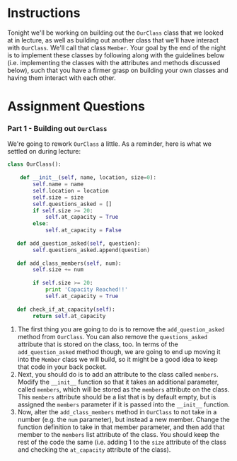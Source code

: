# Instructions

Tonight we'll be working on building out the `OurClass` class that we looked at in lecture, as well as building out another class that we'll have interact with `OurClass`. We'll call that class `Member`. Your goal by the end of the night is to implement these classes by following along with the guidelines below (i.e. implementing the classes with the attributes and methods discussed below), such that you have a firmer grasp on building your own classes and having them interact with each other.  

# Assignment Questions

### Part 1 - Building out `OurClass`

We're going to rework `OurClass` a little. As a reminder, here is what we settled on during lecture: 

```python
class OurClass(): 
    
    def __init__(self, name, location, size=0): 
        self.name = name
        self.location = location
        self.size = size
        self.questions_asked = []
        if self.size >= 20: 
            self.at_capacity = True
        else: 
            self.at_capacity = False
   
   def add_question_asked(self, question): 
        self.questions_asked.append(question)
        
   def add_class_members(self, num): 
        self.size += num
    
        if self.size >= 20: 
            print 'Capacity Reached!!'
            self.at_capacity = True
    
   def check_if_at_capacity(self): 
        return self.at_capacity
``` 

1. The first thing you are going to do is to remove the `add_question_asked` method from `OurClass`. You can also remove the `questions_asked` attribute that is stored on the class, too. In terms of the `add_question_asked` method though, we are going to end up moving it into the `Member` class we will build, so it might be a good idea to keep that code in your back pocket.  
2. Next, you should do is to add an attribute to the class called `members`. Modify the `__init__` function so that it takes an additional parameter, called `members`, which will be stored as the `members` attribute on the class. This `members` attribute should be a list that is by default empty, but is assigned the `members` parameter if it is passed into the `__init__` function.  
3. Now, alter the `add_class_members` method in `OurClass` to not take in a number (e.g. the `num` parameter), but instead a new member. Change the function definition to take in that member parameter, and then add that member to the `members` list attribute of the class. You should keep the rest of the code the same (i.e. adding 1 to the `size` attribute of the class and checking the `at_capacity` attribute of the class).  

